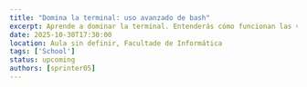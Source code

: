 ```yaml
---
title: "Domina la terminal: uso avanzado de bash"
excerpt: Aprende a dominar la terminal. Entenderás cómo funcionan las variables de entorno y los operadores, cómo configurar tu shell y a hacer scripts de bash para automatizar tareas. También veremos qué son los multiplexadores, para qué sirven y cómo utilizarlos
date: 2025-10-30T17:30:00
location: Aula sin definir, Facultade de Informática
tags: ['School']
status: upcoming
authors: [sprinter05]
---
```

